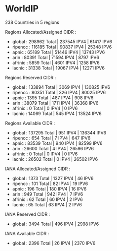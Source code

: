 # WorldIP

238 Countries in 5 regions

Regions Allocated/Assigned CIDR :

- global : 298962 Total | 237545 IPV4 | 61417 IPV6
- ripencc : 116185 Total | 90837 IPV4 | 25348 IPV6
- apnic : 65189 Total | 51446 IPV4 | 13743 IPV6
- arin : 80391 Total | 71594 IPV4 | 8797 IPV6
- afrinic : 5859 Total | 4601 IPV4 | 1258 IPV6
- lacnic : 31338 Total | 19067 IPV4 | 12271 IPV6

Regions Reserved CIDR :

- global : 133894 Total | 3069 IPV4 | 130825 IPV6
- ripencc : 80351 Total | 326 IPV4 | 80025 IPV6
- apnic : 1395 Total | 487 IPV4 | 908 IPV6
- arin : 38079 Total | 1711 IPV4 | 36368 IPV6
- afrinic : 0 Total | 0 IPV4 | 0 IPV6
- lacnic : 14069 Total | 545 IPV4 | 13524 IPV6

Regions Available CIDR :

- global : 137295 Total | 951 IPV4 | 136344 IPV6
- ripencc : 654 Total | 7 IPV4 | 647 IPV6
- apnic : 83539 Total | 940 IPV4 | 82599 IPV6
- arin : 26600 Total | 4 IPV4 | 26596 IPV6
- afrinic : 0 Total | 0 IPV4 | 0 IPV6
- lacnic : 26502 Total | 0 IPV4 | 26502 IPV6

IANA Allocated/Assigned CIDR :

- global : 1373 Total | 1327 IPV4 | 46 IPV6
- ripencc : 101 Total | 82 IPV4 | 19 IPV6
- apnic : 196 Total | 180 IPV4 | 16 IPV6
- arin : 949 Total | 942 IPV4 | 7 IPV6
- afrinic : 62 Total | 60 IPV4 | 2 IPV6
- lacnic : 65 Total | 63 IPV4 | 2 IPV6

IANA Reserved CIDR :

- global : 3494 Total | 496 IPV4 | 2998 IPV6

IANA Available CIDR :

- global : 2396 Total | 26 IPV4 | 2370 IPV6
